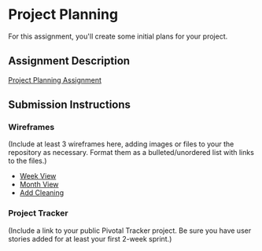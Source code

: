 # Project Planning
For this assignment, you'll create some initial plans for your project.

## Assignment Description
[Project Planning Assignment](https://education.launchcode.org/liftoff/assignments/planning/)

## Submission Instructions

### Wireframes

(Include at least 3 wireframes here, adding images or files to your the repository as necessary. Format them as a bulleted/unordered list with links to the files.)

* [Week View](/P3-Project_Planning/images/weekView.png)
* [Month View](/P3-Project_Planning/images/monthView.png)
* [Add Cleaning](/P3-Project_Planning/images/newCleaning.png)

### Project Tracker

(Include a link to your public Pivotal Tracker project. Be sure you have user stories added for at least your first 2-week sprint.)
